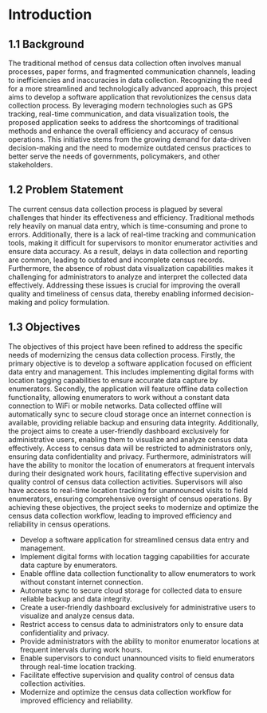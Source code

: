 # Introduction

## 1.1 Background

The traditional method of census data collection often involves manual processes, paper forms, and fragmented communication channels, leading to inefficiencies and inaccuracies in data collection. Recognizing the need for a more streamlined and technologically advanced approach, this project aims to develop a software application that revolutionizes the census data collection process. By leveraging modern technologies such as GPS tracking, real-time communication, and data visualization tools, the proposed application seeks to address the shortcomings of traditional methods and enhance the overall efficiency and accuracy of census operations. This initiative stems from the growing demand for data-driven decision-making and the need to modernize outdated census practices to better serve the needs of governments, policymakers, and other stakeholders.

## 1.2 Problem Statement

The current census data collection process is plagued by several challenges that hinder its effectiveness and efficiency. Traditional methods rely heavily on manual data entry, which is time-consuming and prone to errors. Additionally, there is a lack of real-time tracking and communication tools, making it difficult for supervisors to monitor enumerator activities and ensure data accuracy. As a result, delays in data collection and reporting are common, leading to outdated and incomplete census records. Furthermore, the absence of robust data visualization capabilities makes it challenging for administrators to analyze and interpret the collected data effectively. Addressing these issues is crucial for improving the overall quality and timeliness of census data, thereby enabling informed decision-making and policy formulation.

## 1.3 Objectives

The objectives of this project have been refined to address the specific needs of modernizing the census data collection process. Firstly, the primary objective is to develop a software application focused on efficient data entry and management. This includes implementing digital forms with location tagging capabilities to ensure accurate data capture by enumerators. Secondly, the application will feature offline data collection functionality, allowing enumerators to work without a constant data connection to WiFi or mobile networks. Data collected offline will automatically sync to secure cloud storage once an internet connection is available, providing reliable backup and ensuring data integrity. Additionally, the project aims to create a user-friendly dashboard exclusively for administrative users, enabling them to visualize and analyze census data effectively. Access to census data will be restricted to administrators only, ensuring data confidentiality and privacy. Furthermore, administrators will have the ability to monitor the location of enumerators at frequent intervals during their designated work hours, facilitating effective supervision and quality control of census data collection activities. Supervisors will also have access to real-time location tracking for unannounced visits to field enumerators, ensuring comprehensive oversight of census operations. By achieving these objectives, the project seeks to modernize and optimize the census data collection workflow, leading to improved efficiency and reliability in census operations.

- Develop a software application for streamlined census data entry and management.
- Implement digital forms with location tagging capabilities for accurate data capture by enumerators.
- Enable offline data collection functionality to allow enumerators to work without constant internet connection.
- Automate sync to secure cloud storage for collected data to ensure reliable backup and data integrity.
- Create a user-friendly dashboard exclusively for administrative users to visualize and analyze census data.
- Restrict access to census data to administrators only to ensure data confidentiality and privacy.
- Provide administrators with the ability to monitor enumerator locations at frequent intervals during work hours.
- Enable supervisors to conduct unannounced visits to field enumerators through real-time location tracking.
- Facilitate effective supervision and quality control of census data collection activities.
- Modernize and optimize the census data collection workflow for improved efficiency and reliability.
